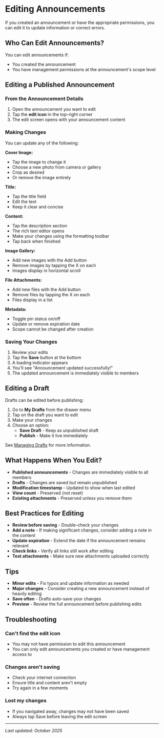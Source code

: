 # Editing Announcements

If you created an announcement or have the appropriate permissions, you can edit it to update information or correct errors.

## Who Can Edit Announcements?

You can edit announcements if:

* You created the announcement
* You have management permissions at the announcement's scope level

## Editing a Published Announcement

### From the Announcement Details

1. Open the announcement you want to edit
2. Tap the **edit icon** in the top-right corner
3. The edit screen opens with your announcement content

### Making Changes

You can update any of the following:

**Cover Image:**
* Tap the image to change it
* Choose a new photo from camera or gallery
* Crop as desired
* Or remove the image entirely

**Title:**
* Tap the title field
* Edit the text
* Keep it clear and concise

**Content:**
* Tap the description section
* The rich text editor opens
* Make your changes using the formatting toolbar
* Tap back when finished

**Image Gallery:**
* Add new images with the Add button
* Remove images by tapping the X on each
* Images display in horizontal scroll

**File Attachments:**
* Add new files with the Add button
* Remove files by tapping the X on each
* Files display in a list

**Metadata:**
* Toggle pin status on/off
* Update or remove expiration date
* Scope cannot be changed after creation

### Saving Your Changes

1. Review your edits
2. Tap the **Save** button at the bottom
3. A loading indicator appears
4. You'll see "Announcement updated successfully!"
5. The updated announcement is immediately visible to members

## Editing a Draft

Drafts can be edited before publishing:

1. Go to **My Drafts** from the drawer menu
2. Tap on the draft you want to edit
3. Make your changes
4. Choose an option:
   * **Save Draft** - Keep as unpublished draft
   * **Publish** - Make it live immediately

See [Managing Drafts](../managing-drafts.md) for more information.

## What Happens When You Edit?

* **Published announcements** - Changes are immediately visible to all members
* **Drafts** - Changes are saved but remain unpublished
* **Modification timestamp** - Updated to show when last edited
* **View count** - Preserved (not reset)
* **Existing attachments** - Preserved unless you remove them

## Best Practices for Editing

* **Review before saving** - Double-check your changes
* **Add a note** - If making significant changes, consider adding a note in the content
* **Update expiration** - Extend the date if the announcement remains relevant
* **Check links** - Verify all links still work after editing
* **Test attachments** - Make sure new attachments uploaded correctly

## Tips

* **Minor edits** - Fix typos and update information as needed
* **Major changes** - Consider creating a new announcement instead of heavily editing
* **Save often** - Drafts auto-save your changes
* **Preview** - Review the full announcement before publishing edits

## Troubleshooting

### Can't find the edit icon

* You may not have permission to edit this announcement
* You can only edit announcements you created or have management access to

### Changes aren't saving

* Check your internet connection
* Ensure title and content aren't empty
* Try again in a few moments

### Lost my changes

* If you navigated away, changes may not have been saved
* Always tap Save before leaving the edit screen

---

_Last updated: October 2025_
